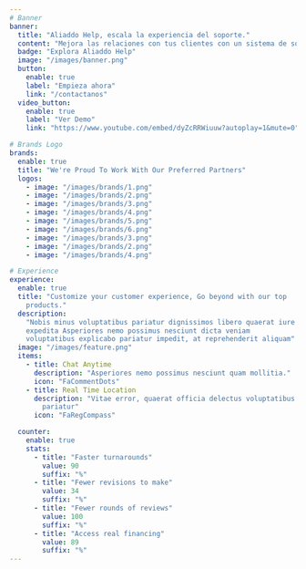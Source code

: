 ```yaml
---
# Banner
banner:
  title: "Aliaddo Help, escala la experiencia del soporte."
  content: "Mejora las relaciones con tus clientes con un sistema de soporte fácil e intuitivo."
  badge: "Explora Aliaddo Help"
  image: "/images/banner.png"
  button:
    enable: true
    label: "Empieza ahora"
    link: "/contactanos"
  video_button:
    enable: true
    label: "Ver Demo"
    link: "https://www.youtube.com/embed/dyZcRRWiuuw?autoplay=1&mute=0"

# Brands Logo
brands:
  enable: true
  title: "We're Proud To Work With Our Preferred Partners"
  logos:
    - image: "/images/brands/1.png"
    - image: "/images/brands/2.png"
    - image: "/images/brands/3.png"
    - image: "/images/brands/4.png"
    - image: "/images/brands/5.png"
    - image: "/images/brands/6.png"
    - image: "/images/brands/3.png"
    - image: "/images/brands/2.png"
    - image: "/images/brands/4.png"

# Experience
experience:
  enable: true
  title: "Customize your customer experience, Go beyond with our top
    products."
  description:
    "Nobis minus voluptatibus pariatur dignissimos libero quaerat iure
    expedita Asperiores nemo possimus nesciunt dicta veniam
    voluptatibus explicabo pariatur impedit, at reprehenderit aliquam"
  image: "/images/feature.png"
  items:
    - title: Chat Anytime
      description: "Asperiores nemo possimus nesciunt quam mollitia."
      icon: "FaCommentDots"
    - title: Real Time Location
      description: "Vitae error, quaerat officia delectus voluptatibus explicabo
        pariatur"
      icon: "FaRegCompass"

  counter:
    enable: true
    stats:
      - title: "Faster turnarounds"
        value: 90
        suffix: "%"
      - title: "Fewer revisions to make"
        value: 34
        suffix: "%"
      - title: "Fewer rounds of reviews"
        value: 100
        suffix: "%"
      - title: "Access real financing"
        value: 89
        suffix: "%"
---
```


